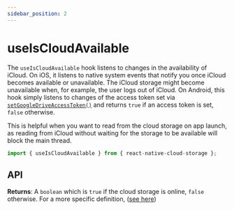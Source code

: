 ```yaml
---
sidebar_position: 2
---
```


# useIsCloudAvailable

The `useIsCloudAvailable` hook listens to changes in the availability of iCloud. On iOS, it listens to native system events that notify you once iCloud becomes available or unavailable. The iCloud storage might become unavailable when, for example, the user logs out of iCloud. On Android, this hook simply listens to changes of the access token set via [`setGoogleDriveAccessToken()`](../CloudStorage#setgoogledriveaccesstokenaccesstoken) and returns `true` if an access token is set, `false` otherwise.

This is helpful when you want to read from the cloud storage on app launch, as reading from iCloud without waiting for the storage to be available will block the main thread.

```ts
import { useIsCloudAvailable } from { react-native-cloud-storage };
```

## API

**Returns**: A `boolean` which is `true` if the cloud storage is online, `false` otherwise. For a more specific definition, ([see here](../CloudStorage#iscloudavailable))
